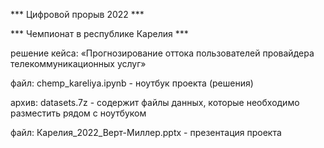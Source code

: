 *** Цифровой прорыв 2022 *** 

*** Чемпионат в республике Карелия ***

решение кейса: «Прогнозирование оттока пользователей провайдера телекоммуникационных услуг»


файл: chemp_kareliya.ipynb - ноутбук проекта (решения)

архив: datasets.7z - содержит файлы данных, которые необходимо разместить рядом с ноутбуком

файл: Карелия_2022_Верт-Миллер.pptx - презентация проекта